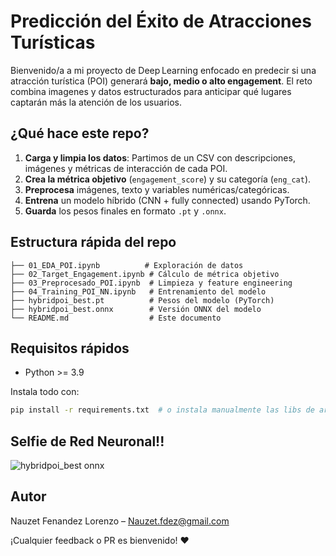 # Predicción del Éxito de Atracciones Turísticas

Bienvenido/a a mi proyecto de Deep Learning enfocado en predecir si una atracción turística (POI) generará **bajo, medio o alto engagement**. El reto combina imagenes y datos estructurados para anticipar qué lugares captarán más la atención de los usuarios.

## ¿Qué hace este repo?

1. **Carga y limpia los datos**: Partimos de un CSV con descripciones, imágenes y métricas de interacción de cada POI.
2. **Crea la métrica objetivo** (`engagement_score`) y su categoría (`eng_cat`).
3. **Preprocesa** imágenes, texto y variables numéricas/categóricas.
4. **Entrena** un modelo híbrido (CNN + fully connected) usando PyTorch.
5. **Guarda** los pesos finales en formato `.pt` y `.onnx`.

## Estructura rápida del repo

```
├── 01_EDA_POI.ipynb          # Exploración de datos
├── 02_Target_Engagement.ipynb # Cálculo de métrica objetivo
├── 03_Preprocesado_POI.ipynb  # Limpieza y feature engineering
├── 04_Training_POI_NN.ipynb   # Entrenamiento del modelo
├── hybridpoi_best.pt          # Pesos del modelo (PyTorch)
├── hybridpoi_best.onnx        # Versión ONNX del modelo
└── README.md                  # Este documento
```

## Requisitos rápidos

- Python >= 3.9

Instala todo con:

```bash
pip install -r requirements.txt  # o instala manualmente las libs de arriba
```

## Selfie de Red Neuronal!! 

![hybridpoi_best onnx](https://github.com/user-attachments/assets/681346cf-c721-48d2-b840-224e2a8e35c2)


## Autor

Nauzet Fenandez Lorenzo – [Nauzet.fdez@gmail.com](mailto\:Nauzet.fdez@gmail.com)

¡Cualquier feedback o PR es bienvenido! ❤️

